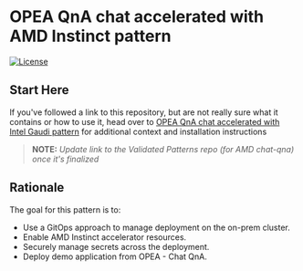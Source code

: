 # OPEA QnA chat accelerated with AMD Instinct pattern

[![License](https://img.shields.io/badge/License-Apache%202.0-blue.svg)](https://opensource.org/licenses/Apache-2.0)

## Start Here

If you've followed a link to this repository, but are not really sure what it contains
or how to use it, head over to [OPEA QnA chat accelerated with Intel Gaudi pattern](https://validatedpatterns.io/patterns/gaudi-rag-chat-qna/)
for additional context and installation instructions

> **NOTE:** _Update link to the Validated Patterns repo (for AMD chat-qna) once it's finalized_

## Rationale

The goal for this pattern is to:

* Use a GitOps approach to manage deployment on the on-prem cluster.
* Enable AMD Instinct accelerator resources.
* Securely manage secrets across the deployment.
* Deploy demo application from OPEA - Chat QnA.
